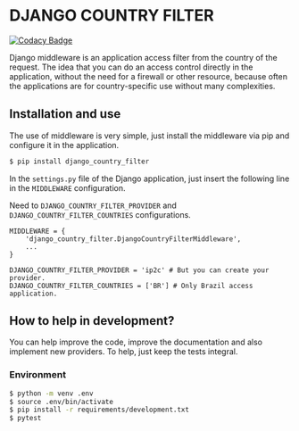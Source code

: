 # DJANGO COUNTRY FILTER  

[![Codacy Badge](https://api.codacy.com/project/badge/Grade/7979a0e1e3b449ef8e946a2dc8eeb74f)](https://app.codacy.com/manual/paulo-pinda/django-country-filter?utm_source=github.com&utm_medium=referral&utm_content=0p4ul0/django-country-filter&utm_campaign=Badge_Grade_Dashboard)

  
Django middleware is an application access filter from the country of the request. The idea that you can do an access control directly in the application, without the need for a firewall or other resource, because often the applications are for country-specific use without many complexities.  
  
  
## Installation and use

The use of middleware is very simple, just install the middleware via pip and configure it in the application.

```bash
$ pip install django_country_filter
```

In the `settings.py` file of the Django application, just insert the following line in the `MIDDLEWARE` configuration.  

Need to `DJANGO_COUNTRY_FILTER_PROVIDER` and `DJANGO_COUNTRY_FILTER_COUNTRIES` configurations.
```
MIDDLEWARE = {
    'django_country_filter.DjangoCountryFilterMiddleware',
    ...
}

DJANGO_COUNTRY_FILTER_PROVIDER = 'ip2c' # But you can create your provider.
DJANGO_COUNTRY_FILTER_COUNTRIES = ['BR'] # Only Brazil access application.
```

## How to help in development?

You can help improve the code, improve the documentation and also implement new providers. To help, just keep the tests integral.

### Environment

```bash
$ python -m venv .env
$ source .env/bin/activate
$ pip install -r requirements/development.txt
$ pytest
```
